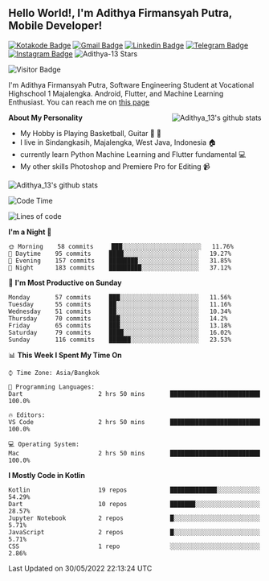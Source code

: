 
## Hello World!, I'm Adithya Firmansyah Putra, Mobile Developer!

[![Kotakode Badge](https://img.shields.io/badge/-Kotakode-green?style=plastic&logo=Kotakode&link=https://kotakode.com/users/527/adithya-13)](https://kotakode.com/users/527/adithya-13)
[![Gmail Badge](https://img.shields.io/badge/-Gmail-white?style=plastic&logo=Gmail&link=mailto:aditputrafirmansyah@gmail.com)](mailto:aditputrafirmansyah@gmail.com)
[![Linkedin Badge](https://img.shields.io/badge/-LinkedIn-blue?style=plastic&logo=Linkedin&link=https://www.linkedin.com/in/aditputrafirmansyah/)](https://www.linkedin.com/in/aditputrafirmansyah/) 
[![Telegram Badge](https://img.shields.io/badge/-Telegram-blue?style=plastic&logo=telegram&link=https://t.me/Adithya_13)](https://t.me/Adithya_13) 
[![Instagram Badge](https://img.shields.io/badge/-Instagram-white?style=plastic&logo=instagram&link=https://www.instagram.com/adithya_firmansyahputra/)](https://www.instagram.com/adithya_firmansyahputra/)
![Adithya-13 Stars](https://img.shields.io/github/stars/Adithya-13?affiliations=OWNER&style=social)

![Visitor Badge](https://visitor-badge.laobi.icu/badge?page_id=Adithya-13.Adithya-13)

I'm Adithya Firmansyah Putra, Software Engineering Student at Vocational Highschool 1 Majalengka. Android, Flutter, and Machine Learning Enthusiast. You can reach me on [this page](https://msha.ke/adithya_13/)

<img align="right" alt="Adithya_13's github stats" src="https://github-readme-stats.vercel.app/api/top-langs/?username=Adithya-13&theme=radical&show_icons=true&hide_border=true&line_height=24"/>

**About My Personality**

- My Hobby is Playing Basketball, Guitar :basketball: :guitar: 
- I live in Sindangkasih, Majalengka, West Java, Indonesia :house:
- currently learn Python Machine Learning and Flutter fundamental :computer:
- My other skills Photoshop and Premiere Pro for Editing :video_camera:

<img alt="Adithya_13's github stats" src="https://github-readme-stats.vercel.app/api?username=Adithya-13&count_private=true&show_icons=true&hide_border=true&include_all_commits=true&line_height=24&theme=radical"/>

<!--START_SECTION:waka-->
![Code Time](http://img.shields.io/badge/Code%20Time-0%20secs-blue)

![Lines of code](https://img.shields.io/badge/From%20Hello%20World%20I%27ve%20Written-1%20Million%20lines%20of%20code-blue)

**I'm a Night 🦉** 

```text
🌞 Morning    58 commits     ███░░░░░░░░░░░░░░░░░░░░░░   11.76% 
🌆 Daytime    95 commits     ████░░░░░░░░░░░░░░░░░░░░░   19.27% 
🌃 Evening    157 commits    ████████░░░░░░░░░░░░░░░░░   31.85% 
🌙 Night      183 commits    █████████░░░░░░░░░░░░░░░░   37.12%

```
📅 **I'm Most Productive on Sunday** 

```text
Monday       57 commits     ███░░░░░░░░░░░░░░░░░░░░░░   11.56% 
Tuesday      55 commits     ██░░░░░░░░░░░░░░░░░░░░░░░   11.16% 
Wednesday    51 commits     ██░░░░░░░░░░░░░░░░░░░░░░░   10.34% 
Thursday     70 commits     ███░░░░░░░░░░░░░░░░░░░░░░   14.2% 
Friday       65 commits     ███░░░░░░░░░░░░░░░░░░░░░░   13.18% 
Saturday     79 commits     ████░░░░░░░░░░░░░░░░░░░░░   16.02% 
Sunday       116 commits    ██████░░░░░░░░░░░░░░░░░░░   23.53%

```


📊 **This Week I Spent My Time On** 

```text
⌚︎ Time Zone: Asia/Bangkok

💬 Programming Languages: 
Dart                     2 hrs 50 mins       █████████████████████████   100.0%

🔥 Editors: 
VS Code                  2 hrs 50 mins       █████████████████████████   100.0%

💻 Operating System: 
Mac                      2 hrs 50 mins       █████████████████████████   100.0%

```

**I Mostly Code in Kotlin** 

```text
Kotlin                   19 repos            █████████████░░░░░░░░░░░░   54.29% 
Dart                     10 repos            ███████░░░░░░░░░░░░░░░░░░   28.57% 
Jupyter Notebook         2 repos             █░░░░░░░░░░░░░░░░░░░░░░░░   5.71% 
JavaScript               2 repos             █░░░░░░░░░░░░░░░░░░░░░░░░   5.71% 
CSS                      1 repo              ░░░░░░░░░░░░░░░░░░░░░░░░░   2.86%

```



 Last Updated on 30/05/2022 22:13:24 UTC
<!--END_SECTION:waka-->
